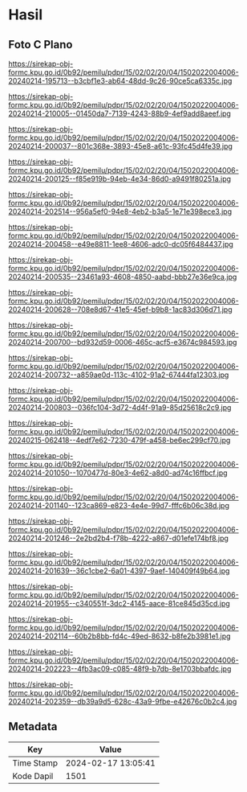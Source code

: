 # Hasil

## Foto C Plano

https://sirekap-obj-formc.kpu.go.id/0b92/pemilu/pdpr/15/02/02/20/04/1502022004006-20240214-195713--b3cbf1e3-ab64-48dd-9c26-90ce5ca6335c.jpg

https://sirekap-obj-formc.kpu.go.id/0b92/pemilu/pdpr/15/02/02/20/04/1502022004006-20240214-210005--01450da7-7139-4243-88b9-4ef9add8aeef.jpg

https://sirekap-obj-formc.kpu.go.id/0b92/pemilu/pdpr/15/02/02/20/04/1502022004006-20240214-200037--801c368e-3893-45e8-a61c-93fc45d4fe39.jpg

https://sirekap-obj-formc.kpu.go.id/0b92/pemilu/pdpr/15/02/02/20/04/1502022004006-20240214-200125--f85e919b-94eb-4e34-86d0-a9491f80251a.jpg

https://sirekap-obj-formc.kpu.go.id/0b92/pemilu/pdpr/15/02/02/20/04/1502022004006-20240214-202514--956a5ef0-94e8-4eb2-b3a5-1e71e398ece3.jpg

https://sirekap-obj-formc.kpu.go.id/0b92/pemilu/pdpr/15/02/02/20/04/1502022004006-20240214-200458--e49e8811-1ee8-4606-adc0-dc05f6484437.jpg

https://sirekap-obj-formc.kpu.go.id/0b92/pemilu/pdpr/15/02/02/20/04/1502022004006-20240214-200535--23461a93-4608-4850-aabd-bbb27e36e9ca.jpg

https://sirekap-obj-formc.kpu.go.id/0b92/pemilu/pdpr/15/02/02/20/04/1502022004006-20240214-200628--708e8d67-41e5-45ef-b9b8-1ac83d306d71.jpg

https://sirekap-obj-formc.kpu.go.id/0b92/pemilu/pdpr/15/02/02/20/04/1502022004006-20240214-200700--bd932d59-0006-465c-acf5-e3674c984593.jpg

https://sirekap-obj-formc.kpu.go.id/0b92/pemilu/pdpr/15/02/02/20/04/1502022004006-20240214-200732--a859ae0d-113c-4102-91a2-67444fa12303.jpg

https://sirekap-obj-formc.kpu.go.id/0b92/pemilu/pdpr/15/02/02/20/04/1502022004006-20240214-200803--036fc104-3d72-4d4f-91a9-85d25618c2c9.jpg

https://sirekap-obj-formc.kpu.go.id/0b92/pemilu/pdpr/15/02/02/20/04/1502022004006-20240215-062418--4edf7e62-7230-479f-a458-be6ec299cf70.jpg

https://sirekap-obj-formc.kpu.go.id/0b92/pemilu/pdpr/15/02/02/20/04/1502022004006-20240214-201050--1070477d-80e3-4e62-a8d0-ad74c16ffbcf.jpg

https://sirekap-obj-formc.kpu.go.id/0b92/pemilu/pdpr/15/02/02/20/04/1502022004006-20240214-201140--123ca869-e823-4e4e-99d7-fffc6b06c38d.jpg

https://sirekap-obj-formc.kpu.go.id/0b92/pemilu/pdpr/15/02/02/20/04/1502022004006-20240214-201246--2e2bd2b4-f78b-4222-a867-d01efe174bf8.jpg

https://sirekap-obj-formc.kpu.go.id/0b92/pemilu/pdpr/15/02/02/20/04/1502022004006-20240214-201639--36c1cbe2-6a01-4397-9aef-140409f49b64.jpg

https://sirekap-obj-formc.kpu.go.id/0b92/pemilu/pdpr/15/02/02/20/04/1502022004006-20240214-201955--c340551f-3dc2-4145-aace-81ce845d35cd.jpg

https://sirekap-obj-formc.kpu.go.id/0b92/pemilu/pdpr/15/02/02/20/04/1502022004006-20240214-202114--60b2b8bb-fd4c-49ed-8632-b8fe2b3981e1.jpg

https://sirekap-obj-formc.kpu.go.id/0b92/pemilu/pdpr/15/02/02/20/04/1502022004006-20240214-202223--4fb3ac09-c085-48f9-b7db-8e1703bbafdc.jpg

https://sirekap-obj-formc.kpu.go.id/0b92/pemilu/pdpr/15/02/02/20/04/1502022004006-20240214-202359--db39a9d5-628c-43a9-9fbe-e42676c0b2c4.jpg


## Metadata

| Key        | Value               |
| ---------- | ------------------- |
| Time Stamp | 2024-02-17 13:05:41 |
| Kode Dapil | 1501                |



